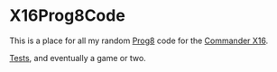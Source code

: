 # X16Prog8Code

This is a place for all my random [Prog8](https://github.com/irmen/prog8) code for the [Commander X16](https://github.com/X16Community).

[Tests](/Tests), and eventually a game or two.
